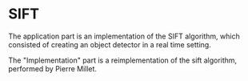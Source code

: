 # SIFT

The application part is an implementation of the SIFT algorithm, which consisted of creating an object detector in a real time setting.

The "Implementation" part is a reimplementation of the sift algorithm, performed by Pierre Millet.


